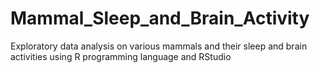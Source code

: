 # Mammal_Sleep_and_Brain_Activity
Exploratory data analysis on various mammals and their sleep and brain activities using R programming language and RStudio
